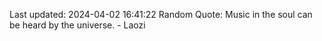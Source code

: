 Last updated: 2024-04-02 16:41:22
Random Quote: Music in the soul can be heard by the universe. - Laozi